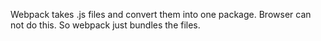 Webpack takes .js files and convert them into one package. Browser can not do this. So webpack just bundles the files.
